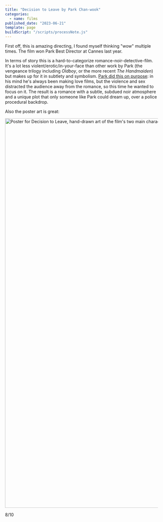 ```yaml
---
title: "Decision to Leave by Park Chan-wook"
categories:
  - name: films
published_date: "2023-06-21"
template: page
buildScript: "/scripts/processNote.js"
---
```


First off, this is amazing directing, I found myself thinking "wow" multiple times. The film won Park Best Director at Cannes last year.

In terms of story this is a hard-to-categorize romance-noir-detective-film. It's a lot less violent/erotic/in-your-face than other work by Park (the vengeance trilogy including _Oldboy_, or the more recent _The Handmaiden_) but makes up for it in subtlety and symbolism. [Park did this on purpose](https://www.indiewire.com/features/general/park-chan-wook-interview-decision-to-leave-1234771978/): in his mind he's always been making love films, but the violence and sex distracted the audience away from the romance, so this time he wanted to focus on it. The result is a romance with a subtle, subdued noir atmosphere and a unique plot that only someone like Park could dream up, over a police procedural backdrop.

Also the poster art is great:

<img width="1280" height="1920" style="aspect-ratio:1280/1920;height:auto;" alt="Poster for Decision to Leave, hand-drawn art of the film's two main characters, with mountains and the sea, in a circle on a white background." src="/static/images/20230621-decision-to-leave.webp" />

8/10
